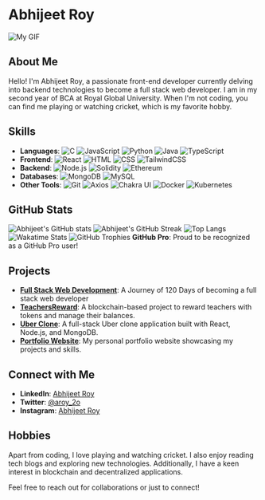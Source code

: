 # Abhijeet Roy

![My GIF](https://shorturl.at/LbE3i)

## About Me
Hello! I'm Abhijeet Roy, a passionate front-end developer currently delving into backend technologies to become a full stack web developer. I am in my second year of BCA at Royal Global University. When I'm not coding, you can find me playing or watching cricket, which is my favorite hobby.

## Skills
- **Languages**:
  ![C](https://img.shields.io/badge/C-00599C?style=for-the-badge&logo=c&logoColor=white)
  ![JavaScript](https://img.shields.io/badge/JavaScript-F7DF1E?style=for-the-badge&logo=javascript&logoColor=black)
  ![Python](https://img.shields.io/badge/Python-3776AB?style=for-the-badge&logo=python&logoColor=white)
  ![Java](https://img.shields.io/badge/Java-007396?style=for-the-badge&logo=java&logoColor=white)
  ![TypeScript](https://img.shields.io/badge/TypeScript-3178C6?style=for-the-badge&logo=typescript&logoColor=white)
- **Frontend**:
  ![React](https://img.shields.io/badge/React-20232A?style=for-the-badge&logo=react&logoColor=61DAFB)
  ![HTML](https://img.shields.io/badge/HTML5-E34F26?style=for-the-badge&logo=html5&logoColor=white)
  ![CSS](https://img.shields.io/badge/CSS3-1572B6?style=for-the-badge&logo=css3&logoColor=white)
  ![TailwindCSS](https://img.shields.io/badge/TailwindCSS-38B2AC?style=for-the-badge&logo=tailwind-css&logoColor=white)
- **Backend**:
  ![Node.js](https://img.shields.io/badge/Node.js-339933?style=for-the-badge&logo=nodedotjs&logoColor=white)
  ![Solidity](https://img.shields.io/badge/Solidity-363636?style=for-the-badge&logo=solidity&logoColor=white)
  ![Ethereum](https://img.shields.io/badge/Ethereum-3C3C3D?style=for-the-badge&logo=ethereum&logoColor=white)
- **Databases**:
  ![MongoDB](https://img.shields.io/badge/MongoDB-47A248?style=for-the-badge&logo=mongodb&logoColor=white)
  ![MySQL](https://img.shields.io/badge/MySQL-4479A1?style=for-the-badge&logo=mysql&logoColor=white)
- **Other Tools**:
  ![Git](https://img.shields.io/badge/Git-F05032?style=for-the-badge&logo=git&logoColor=white)
  ![Axios](https://img.shields.io/badge/Axios-5A29E4?style=for-the-badge&logo=axios&logoColor=white)
  ![Chakra UI](https://img.shields.io/badge/Chakra%20UI-319795?style=for-the-badge&logo=chakra-ui&logoColor=white)
  ![Docker](https://img.shields.io/badge/Docker-2496ED?style=for-the-badge&logo=docker&logoColor=white)
  ![Kubernetes](https://img.shields.io/badge/Kubernetes-326CE5?style=for-the-badge&logo=kubernetes&logoColor=white)

## GitHub Stats
![Abhijeet's GitHub stats](https://github-readme-stats.vercel.app/api?username=abhijeetroyyy&show_icons=true&theme=radical)
![Abhijeet's GitHub Streak](https://github-readme-streak-stats.herokuapp.com/?user=abhijeetroyyy&theme=radical)
![Top Langs](https://github-readme-stats.vercel.app/api/top-langs/?username=abhijeetroyyy&layout=compact&theme=radical)
![Wakatime Stats](https://github-readme-stats.vercel.app/api/wakatime?username=abhijeetroyyy&theme=radical)
![GitHub Trophies](https://github-profile-trophy.vercel.app/?username=abhijeetroyyy&theme=radical)
**GitHub Pro**: Proud to be recognized as a GitHub Pro user!

## Projects
- **[Full Stack Web Development](https://github.com/abhijeetroyyy/Full-Stack-Web-Development)**: A Journey of 120 Days of becoming a full stack web developer
- **[TeachersReward](https://github.com/abhijeetroyyy/TeachersReward)**: A blockchain-based project to reward teachers with tokens and manage their balances.
- **[Uber Clone](https://github.com/abhijeetroyyy/Uber-Clone)**: A full-stack Uber clone application built with React, Node.js, and MongoDB.
- **[Portfolio Website](https://github.com/abhijeetroyyy/Portfolio-Website)**: My personal portfolio website showcasing my projects and skills.

## Connect with Me
- **LinkedIn**: [Abhijeet Roy](https://www.linkedin.com/in/aroy2o/)
- **Twitter**: [@aroy_2o](https://x.com/aroy_2o)
- **Instagram**: [Abhijeet Roy](https://www.instagram.com/aroy_2o)

## Hobbies
Apart from coding, I love playing and watching cricket. I also enjoy reading tech blogs and exploring new technologies. Additionally, I have a keen interest in blockchain and decentralized applications.

Feel free to reach out for collaborations or just to connect!

